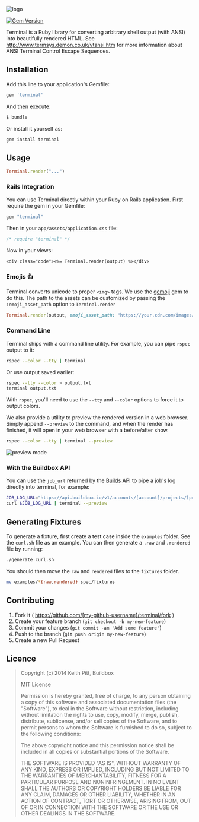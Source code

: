 ![logo](http://buildbox.github.io/terminal/images/logo.svg)

[![Gem Version](https://badge.fury.io/rb/terminal.png)](https://rubygems.org/gems/terminal)

Terminal is a Ruby library for converting arbitrary shell output (with ANSI) into beautifully rendered HTML. See http://www.termsys.demon.co.uk/vtansi.htm for more information about ANSI Terminal Control Escape Sequences.

## Installation

Add this line to your application's Gemfile:

```ruby
gem 'terminal'
```

And then execute:

```bash
$ bundle
```

Or install it yourself as:

```bash
gem install terminal
```

## Usage

```ruby
Terminal.render("...")
```

### Rails Integration

You can use Terminal directly within your Ruby on Rails application. First require the gem
in your Gemfile:

```ruby
gem "terminal"
```

Then in your `app/assets/application.css` file:

```css
/* require "terminal" */
```

Now in your views:

```
<div class="code"><%= Terminal.render(output) %></div>
```

### Emojis :+1:

Terminal converts unicode to proper `<img>` tags. We use the [gemoji](https://github.com/github/gemoji)
gem to do this. The path to the assets can be customized by passing the `:emoji_asset_path` option to `Terminal.render`

```ruby
Terminal.render(output, emoji_asset_path: "https://your.cdn.com/images/emoji")
```

### Command Line

Terminal ships with a command line utility. For example, you can pipe `rspec` output to it:

```bash
rspec --color --tty | terminal
```

Or use output saved earlier:

```bash
rspec --tty --color > output.txt
terminal output.txt
```

With `rspec`, you'll need to use the `--tty` and `--color` options to force it to output colors.

We also provide a utility to preview the rendered version in a web browser. Simply append `--preview` to the command,
and when the render has finished, it will open in your web browser with a before/after show.

```bash
rspec --color --tty | terminal --preview
```

![preview mode](http://buildbox.github.io/terminal/images/preview.png)

### With the Buildbox API

You can use the `job_url` returned by the [Builds API](https://buildbox.io/docs/api/builds) to pipe a job's log directly into terminal, for example:

```bash
JOB_LOG_URL="https://api.buildbox.io/v1/accounts/[account]/projects/[project]/builds/[build]/jobs/[job]/log.txt?api_key=[api-key]"
curl $JOB_LOG_URL | terminal --preview
```

## Generating Fixtures

To generate a fixture, first create a test case inside the `examples` folder. See the `curl.sh`
file as an example. You can then generate a `.raw` and `.rendered` file by running:

```bash
./generate curl.sh
```

You should then move the `raw` and `rendered` files to the `fixtures` folder.

```bash
mv examples/*{raw,rendered} spec/fixtures
```

## Contributing

1. Fork it ( https://github.com/[my-github-username]/terminal/fork )
2. Create your feature branch (`git checkout -b my-new-feature`)
3. Commit your changes (`git commit -am 'Add some feature'`)
4. Push to the branch (`git push origin my-new-feature`)
5. Create a new Pull Request

## Licence

> Copyright (c) 2014 Keith Pitt, Buildbox
>
> MIT License
>
> Permission is hereby granted, free of charge, to any person obtaining
> a copy of this software and associated documentation files (the
> "Software"), to deal in the Software without restriction, including
> without limitation the rights to use, copy, modify, merge, publish,
> distribute, sublicense, and/or sell copies of the Software, and to
> permit persons to whom the Software is furnished to do so, subject to
> the following conditions:
>
> The above copyright notice and this permission notice shall be
> included in all copies or substantial portions of the Software.
>
> THE SOFTWARE IS PROVIDED "AS IS", WITHOUT WARRANTY OF ANY KIND,
> EXPRESS OR IMPLIED, INCLUDING BUT NOT LIMITED TO THE WARRANTIES OF
> MERCHANTABILITY, FITNESS FOR A PARTICULAR PURPOSE AND
> NONINFRINGEMENT. IN NO EVENT SHALL THE AUTHORS OR COPYRIGHT HOLDERS BE
> LIABLE FOR ANY CLAIM, DAMAGES OR OTHER LIABILITY, WHETHER IN AN ACTION
> OF CONTRACT, TORT OR OTHERWISE, ARISING FROM, OUT OF OR IN CONNECTION
> WITH THE SOFTWARE OR THE USE OR OTHER DEALINGS IN THE SOFTWARE.

